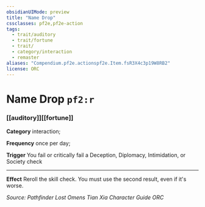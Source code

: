 ```yaml
---
obsidianUIMode: preview
title: "Name Drop"
cssclasses: pf2e,pf2e-action
tags:
  - trait/auditory
  - trait/fortune
  - trait/
  - category/interaction
  - remaster
aliases: "Compendium.pf2e.actionspf2e.Item.fsR3X4c3p19W8RB2"
license: ORC
---
```

# Name Drop `pf2:r`

### [[auditory]][[fortune]]

**Category** interaction; 




**Frequency** once per day;

**Trigger** You fail or critically fail a Deception, Diplomacy, Intimidation, or Society check

* * *

**Effect** Reroll the skill check. You must use the second result, even if it's worse.

*Source: Pathfinder Lost Omens Tian Xia Character Guide*
*ORC*